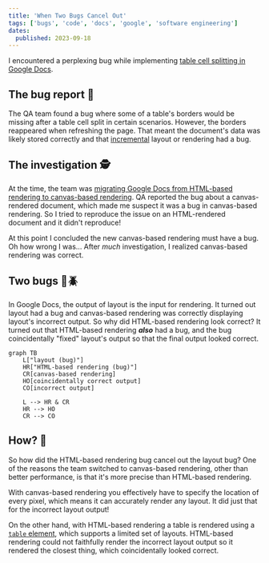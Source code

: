 ```yaml
---
title: 'When Two Bugs Cancel Out'
tags: ['bugs', 'code', 'docs', 'google', 'software engineering']
dates:
  published: 2023-09-18
---
```


I encountered a perplexing bug while implementing
[table cell splitting in Google Docs](https://workspaceupdates.googleblog.com/2022/10/split-table-cells-in-google-docs.html).

## The bug report 🐛

The QA team found a bug where some of a table's borders would be missing after a
table cell split in certain scenarios. However, the borders reappeared when
refreshing the page. That meant the document's data was likely stored correctly
and that [incremental](https://en.wikipedia.org/wiki/Incremental_computing)
layout or rendering had a bug.

## The investigation 🕵️

At the time, the team was
[migrating Google Docs from HTML-based rendering to canvas-based rendering](https://workspaceupdates.googleblog.com/2021/05/Google-Docs-Canvas-Based-Rendering-Update.html).
QA reported the bug about a canvas-rendered document, which made me suspect it
was a bug in canvas-based rendering. So I tried to reproduce the issue on an
HTML-rendered document and it didn't reproduce!

At this point I concluded the new canvas-based rendering must have a bug. Oh how
wrong I was... After _much_ investigation, I realized canvas-based rendering was
correct.

## Two bugs 🐛🪲

In Google Docs, the output of layout is the input for rendering. It turned out
layout had a bug and canvas-based rendering was correctly displaying layout's
incorrect output. So why did HTML-based rendering look correct? It turned out
that HTML-based rendering **_also_** had a bug, and the bug coincidentally
"fixed" layout's output so that the final output looked correct.

```mermaid
graph TB
    L["layout (bug)"]
    HR["HTML-based rendering (bug)"]
    CR[canvas-based rendering]
    HO[coincidentally correct output]
    CO[incorrect output]

    L --> HR & CR
    HR --> HO
    CR --> CO
```

## How? 🤔

So how did the HTML-based rendering bug cancel out the layout bug? One of the
reasons the team switched to canvas-based rendering, other than better
performance, is that it's more precise than HTML-based rendering.

With canvas-based rendering you effectively have to specify the location of
every pixel, which means it can accurately render any layout. It did just that
for the incorrect layout output!

On the other hand, with HTML-based rendering a table is rendered using a
[`table` element](https://developer.mozilla.org/en-US/docs/Web/HTML/Element/table),
which supports a limited set of layouts. HTML-based rendering could not
faithfully render the incorrect layout output so it rendered the closest thing,
which coincidentally looked correct.
